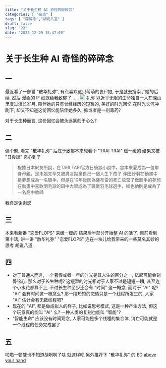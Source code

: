 ```yaml
---
title: "关于长生种 AI 奇怪的碎碎念"
categories: [ "杂谈" ]
tags: [ "碎碎念","胡说八道" ]
draft: false
slug: "22"
date: "2022-12-29 15:47:00"
---
```

# 关于长生种 AI 奇怪的碎碎念
## 一
最近看了一部番 "散华礼弥", 有点喜欢这只萌萌的丧尸娘, 于是就去搜索了她的后续, 然后 漫画的 IF 线就给我致郁了......
![](https://dig4.lwnlh.com/image/2022/12/29/22-1.jpg)
礼弥 以近乎无限的生命独自一人在深山里度过漫长岁月, 陪伴她的只有曾经经历的短暂的, 美好的时光回忆
在时光长河冲刷下, 却又不知道这份回忆能陪伴她多久, 抑或者是一剂毒药?

对于长生种而言, 这份回忆会被永远篆刻于心么?

## 二
偏个题, 看完 "散华礼弥" 后过于致郁本来想看个 "TRAI TRAI" 缓一缓的
结果又被 "日後談" 恶心到了
> 根據日本網友所說，在TARI TARI官方日後談小說中，宮本來夏成為一位單身母親，是未婚先孕又被男友拋棄自己一個人生下孩子
> 沖田紗羽在動畫中是夢想成為一名騎手，但是在10年後因為薩布雷的死亡放棄了做騎手的夢想
> 在動畫中喜歡羽毛球的田中大智成為了職業羽毛球選手，維也納則是成為了一名高中教師

我真是谢谢您

## 三 
本来看新番 "恋爱FLOPS" 来缓一缓的
结果后半部分开始整 AI 的活了, 目前看到第十话, 讲一讲 "散华礼弥" "恋爱FLOPS" 连在一块儿给我带来的一些莫名其妙的思考 胡说八道

## 四
- 对于普通人而言, 一个暑假或者一年的时光是其人生的百分之一, 忆起可能会刻骨铭心, 那么对于长生种呢? 这短暂的时光相对于人家不过是短短一瞬, 甚至连个小水花都算不上, 不过长生种至少还会有 "时间" 这一概念, 而对于 "AI" 呢? "AI" 会有时间这一概念么? 那一段短短的恋情只是一个线程所发生的, 人家 "AI" 估计会有无数线程吧?
- 现在的 "AI", 都是做成拟人的样子, 比如说思考模式, 这是一种产生方法, 但这个玩意真的能叫 "AI" 么? 一种人类的复刻也能叫 "智能"?
- "智能生命" 应该没有时间观念, 人家可能是多个线程的集合体, 消亡可能就是一个线程的任务完成罢了

## 五
啪啪一顿敲也不知道胡咧咧了啥
就这样吧
另外推荐下 "散华礼弥" 的 ED [above your hand](https://youtu.be/uZFRj4_1afM)